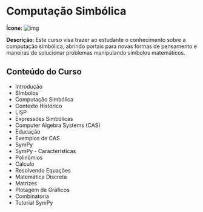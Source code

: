 # Computação Simbólica

**Ícone**: ![img](https://i.imgur.com/KrH6frW.png)

**Descrição**: Este curso visa trazer ao estudante o conhecimento sobre a computação simbólica, abrindo portais para novas formas de pensamento e maneiras de solucionar problemas manipulando símbolos matemáticos.

## Conteúdo do Curso 

- Introdução
- Símbolos
- Computação Simbólica
- Contexto Histórico
- LISP
- Expressões Simbólicas
- Computer Algebra Systems (CAS)
- Educação
- Exemplos de CAS
- SymPy
- SymPy - Características
- Polinômios
- Cálculo
- Resolvendo Equações
- Matemática Discreta
- Matrizes
- Plotagem de Gráficos
- Combinatoria
- Tutorial SymPy